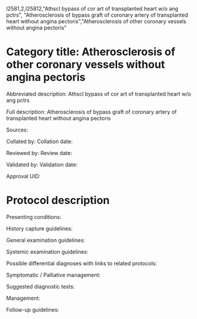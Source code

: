 I2581,2,I25812,"Athscl bypass of cor art of transplanted heart w/o ang pctrs", "Atherosclerosis of bypass graft of coronary artery of transplanted heart without angina pectoris","Atherosclerosis of other coronary vessels without angina pectoris"
# Category title: Atherosclerosis of other coronary vessels without angina pectoris

Abbreviated description: Athscl bypass of cor art of transplanted heart w/o ang pctrs

Full description: Atherosclerosis of bypass graft of coronary artery of transplanted heart without angina pectoris

Sources:

Collated by:
Collation date:

Reviewed by:
Review date:

Validated by:
Validation date:

Approval UID:

# Protocol description

Presenting conditions:

History capture guidelines:

General examination guidelines:

Systemic examination guidelines:

Possible differential diagnoses with links to related protocols:

Symptomatic / Palliative management:

Suggested diagnostic tests:

Management:

Follow-up guidelines:
